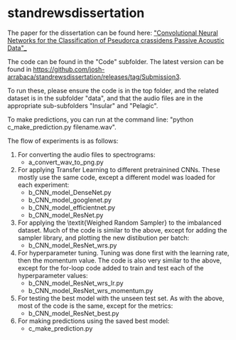 # standrewsdissertation

The paper for the dissertation can be found here: ["Convolutional Neural Networks for the Classification of Pseudorca crassidens Passive Acoustic Data"_](https://github.com/josh-arrabaca/st-andrews-msc-dissertation/blob/main/Convolutional%20Neural%20Networks%20for%20the%20Classification%20of%20Pseudorca%20crassidens%20Passive%20Acoustic%20Audio%20Data.pdf)

The code can be found in the "Code" subfolder. The latest version can be found in https://github.com/josh-arrabaca/standrewsdissertation/releases/tag/Submission3.

To run these, please ensure the code is in the top folder, and the related dataset is in the subfolder "data", and that the audio files are in the appropriate sub-subfolders "Insular" and "Pelagic".

To make predictions, you can run at the command line: "python c_make_prediction.py filename.wav".

The flow of experiments is as follows:
1. For converting the audio files to spectrograms:
    * a_convert_wav_to_png.py
2. For applying Transfer Learning to different pretrainined CNNs. These mostly use the same code, except a different model was loaded for each experiment:
    * b_CNN_model_DenseNet.py
    * b_CNN_model_googlenet.py
    * b_CNN_model_efficientnet.py
    * b_CNN_model_ResNet.py
3. For applying the \textit{Weighed Random Sampler} to the imbalanced dataset. Much of the code is similar to the above, except for adding the sampler library, and plotting the new distibution per batch:
    * b_CNN_model_ResNet_wrs.py
4. For hyperparameter tuning. Tuning was done first with the learning rate, then the momentum value. The code is also very similar to the above, except for the for-loop code added to train and test each of the hyperparameter values:
    * b_CNN_model_ResNet_wrs_lr.py
    * b_CNN_model_ResNet_wrs_momentum.py
5. For testing the best model with the unseen test set. As with the above, most of the code is the same, except for the metrics: 
    * b_CNN_model_ResNet_best.py
6. For making predictions using the saved best model: 
    * c_make_prediction.py
